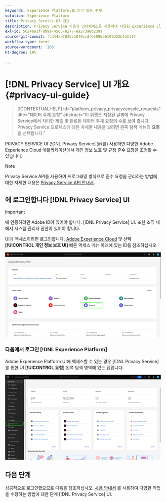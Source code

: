 ```yaml
---
keywords: Experience Platform;홈;인기 있는 주제
solution: Experience Platform
title: Privacy Service UI 개요
description: Privacy Service 사용자 인터페이스를 사용하여 다양한 Experience Cloud 애플리케이션에서 개인 정보 요청을 조정하고 모니터링합니다.
exl-id: 5624691f-0b9a-4565-8277-ea273a0d239a
source-git-commit: fcd44aef026c1049ccdfe5896e6199d32b4d1114
workflow-type: tm+mt
source-wordcount: '206'
ht-degree: 19%

---
```


# [!DNL Privacy Service] UI 개요 {#privacy-ui-guide}

>[!CONTEXTUALHELP]
>id="platform_privacy_privacyconsole_requests"
>title="데이터 주제 요청"
>abstract="이 위젯은 지정된 날짜에 Privacy Service에서 처리한 제출 및 완료된 데이터 주체 요청의 수를 보여 줍니다. Privacy Service 프로세스에 대한 자세한 내용을 보려면 왼쪽 탐색 메뉴의 **요청**&#x200B;을 선택합니다."

PRIVACY SERVICE UI [!DNL Privacy Service] 을(를) 사용하면 다양한 Adobe Experience Cloud 애플리케이션에서 개인 정보 보호 및 규정 준수 요청을 조정할 수 있습니다.

>[!NOTE]
>
>Privacy Service API를 사용하여 프로그래밍 방식으로 준수 요청을 관리하는 방법에 대한 자세한 내용은 [Privacy Service API 안내서](../api/overview.md).

## 에 로그인합니다 [!DNL Privacy Service] UI

>[!IMPORTANT]
>
>에 인증하려면 Adobe ID이 있어야 합니다. [!DNL Privacy Service] UI. 또한 조직 내에서 시스템 관리자 권한이 있어야 합니다.

UI에 액세스하려면 로그인합니다. [Adobe Experience Cloud](https://experience.adobe.com/) 및 선택 **[!UICONTROL 개인 정보 보호 UI]** 빠른 액세스 메뉴 아래에 있는 ID를 참조하십시오.

![](../images/ui-overview/quick-access.png)

### 다음에서 로그인 [!DNL Experience Platform]

Adobe Experience Platform UI에 액세스할 수 있는 경우 [!DNL Privacy Service] 를 통한 UI **[!UICONTROL 요청]** 왼쪽 탐색 영역에 있는 탭입니다.

![](../images/ui-overview/platform.png)

## 다음 단계

성공적으로 로그인했으므로 다음을 참조하십시오. [사용 안내서](user-guide.md) 를 사용하여 다양한 작업을 수행하는 방법에 대한 단계 [!DNL Privacy Service] UI.
